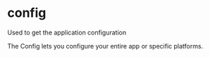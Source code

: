 # config
Used to get the application configuration

The Config lets you configure your entire app or specific platforms.

